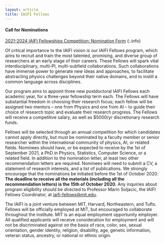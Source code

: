 ```yaml
---
layout: article
title: IAIFI Fellows
---
```



<!--- #### FOR AJO Only

The NSF AI Institute for Artificial Intelligence and Fundamental Interactions (IAIFI) is one of the inaugural NSF national AI research institutes. The IAIFI will enable physics discoveries and advance foundational AI through the development of novel AI approaches that incorporate first principles from fundamental physics. AI is transforming many aspects of society, including the ways that scientists are pursuing groundbreaking discoveries. For many years, physicists have been at the forefront of applying AI methods to investigate fundamental questions about the Universe. Further progress will require a revolutionary leap in AI, as both the complexity of physics problems and the size of physics datasets continue to grow.

The goal of the IAIFI is to develop and deploy the next generation of AI technologies, based on the transformative idea that artificial intelligence can directly incorporate physics intelligence.  IAIFI researchers will use these new AI technologies to tackle some of the most challenging problems in physics, from precision calculations of the structure of matter, to gravitational wave detection of merging black holes, to the extraction of new physical laws from noisy data. IAIFI researchers will also transfer these technologies to the broader AI community, since trustworthy AI is as important for physics discovery as it is for other applications of AI in society. To cultivate human intelligence, the IAIFI will promote training, education, and outreach at the intersection of physics and AI. In this way, the IAIFI will advance physics knowledge – from the smallest building blocks of nature to the largest structures in the Universe – and galvanize AI research innovation.

For more information about proposed IAIFI research areas, visit <http://iaifi.org/>.

--->

#### Call for Nominations

[2021-2024 IAIFI Fellowships Competition: Nomination Form](http://www.iaifi.org/)
{:.info}

Of critical importance to the IAIFI vision is our IAIFI Fellows program, which aims to recruit and train the most talented, promising, and diverse group of researchers at an early stage of their careers. These Fellows will spark vital interdisciplinary, multi-PI, multi-subfield collaborations. Such collaborations have immense power to generate new ideas and approaches, to facilitate abstracting physics challenges beyond their native domains, and to instill a common language across disciplines.  

Our program aims to appoint three new postdoctoral IAIFI Fellows each academic year, for a three-year fellowship term each.  The Fellows will have substantial freedom in choosing their research focus; each fellow will be assigned two mentors – one from Physics and one from AI – to guide their choice of research topic and evaluate their research progress.  The Fellows will receive a competitive salary, as well as $5000/yr discretionary research funds.

Fellows will be selected through an annual competition for which candidates cannot apply directly, but must be nominated by a faculty member or senior researcher within the international community of physics, AI, or related fields.  Nominees should have, or be expected to receive by the 1st of September 2021, a PhD in Physics, Statistics, Computer Science, or a related field.  In addition to the nomination letter, at least two other recommendation letters are required.  Nominees will need to submit a CV, a statement of research interests, and a list of publications.  We strongly encourage that the nominations be initiated before the 1st of October 2020.   **The deadline to receive all the materials (including all the recommendation letters) is the 15th of October 2020.**  Any inquiries about program eligibility should be directed to Professor Marin Soljacic, the IAIFI Fellows Coordinator, at <iaifi-fellows@mit.edu>.

The IAIFI is a joint venture between MIT, Harvard, Northeastern, and Tufts.  Fellows will be officially employed at MIT, but encouraged to collaborate throughout the institute.  MIT is an equal employment opportunity employer. All qualified applicants will receive consideration for employment and will not be discriminated against on the basis of race, color, sex, sexual orientation, gender identity, religion, disability, age, genetic information, veteran status, ancestry, or national or ethnic origin.


